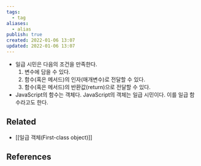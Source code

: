 ```yaml
---
tags:
  - tag
aliases:
  - alias
publish: true
created: 2022-01-06 13:07
updated: 2022-01-06 13:07
---
```


- 일급 시민은 다음의 조건을 만족한다. 
	1. 변수에 담을 수 있다.
	2. 함수(혹은 메서드)의 인자(매개변수)로 전달할 수 있다.
	3. 함수(혹은 메서드)의 반환값(return)으로 전달할 수 있다.
- JavaScript의 함수는 객체다. JavaScript의 객체는 일급 시민이다. 이를 일급 함수라고도 한다.

## Related

- [[일급 객체(First-class object)]]

## References
